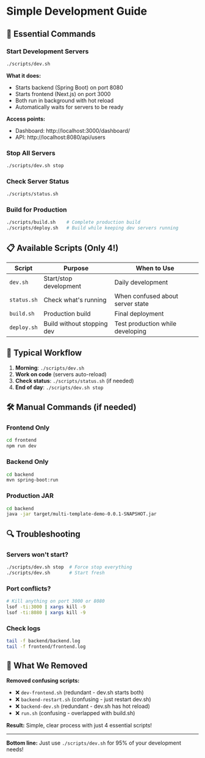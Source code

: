 # Simple Development Guide

## 🚀 Essential Commands

### Start Development Servers
```bash
./scripts/dev.sh
```
**What it does:**
- Starts backend (Spring Boot) on port 8080
- Starts frontend (Next.js) on port 3000
- Both run in background with hot reload
- Automatically waits for servers to be ready

**Access points:**
- Dashboard: http://localhost:3000/dashboard/
- API: http://localhost:8080/api/users

### Stop All Servers
```bash
./scripts/dev.sh stop
```

### Check Server Status
```bash
./scripts/status.sh
```

### Build for Production
```bash
./scripts/build.sh    # Complete production build
./scripts/deploy.sh   # Build while keeping dev servers running
```

## 📋 Available Scripts (Only 4!)

| Script | Purpose | When to Use |
|--------|---------|-------------|
| `dev.sh` | Start/stop development | Daily development |
| `status.sh` | Check what's running | When confused about server state |
| `build.sh` | Production build | Final deployment |
| `deploy.sh` | Build without stopping dev | Test production while developing |

## 🎯 Typical Workflow

1. **Morning**: `./scripts/dev.sh`
2. **Work on code** (servers auto-reload)
3. **Check status**: `./scripts/status.sh` (if needed)
4. **End of day**: `./scripts/dev.sh stop`

## 🛠️ Manual Commands (if needed)

### Frontend Only
```bash
cd frontend
npm run dev
```

### Backend Only
```bash
cd backend
mvn spring-boot:run
```

### Production JAR
```bash
cd backend
java -jar target/multi-template-demo-0.0.1-SNAPSHOT.jar
```

## 🔍 Troubleshooting

### Servers won't start?
```bash
./scripts/dev.sh stop  # Force stop everything
./scripts/dev.sh       # Start fresh
```

### Port conflicts?
```bash
# Kill anything on port 3000 or 8080
lsof -ti:3000 | xargs kill -9
lsof -ti:8080 | xargs kill -9
```

### Check logs
```bash
tail -f backend/backend.log
tail -f frontend/frontend.log
```

## 🎉 What We Removed

**Removed confusing scripts:**
- ❌ `dev-frontend.sh` (redundant - dev.sh starts both)
- ❌ `backend-restart.sh` (confusing - just restart dev.sh)
- ❌ `backend-dev.sh` (redundant - dev.sh has hot reload)
- ❌ `run.sh` (confusing - overlapped with build.sh)

**Result:** Simple, clear process with just 4 essential scripts!

---

**Bottom line:** Just use `./scripts/dev.sh` for 95% of your development needs!